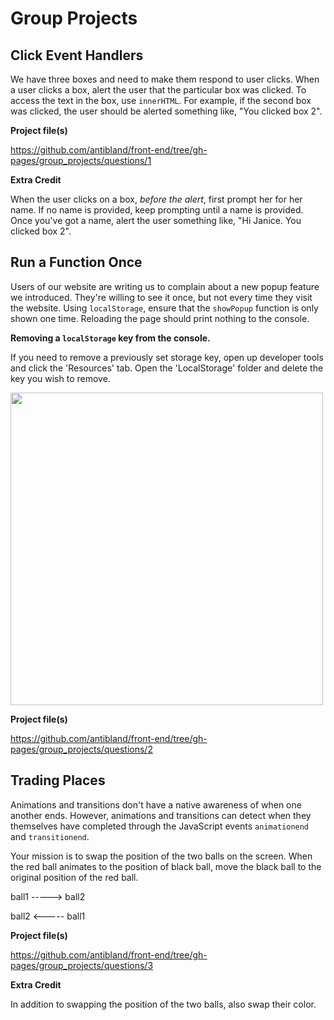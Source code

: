 # Group Projects

## Click Event Handlers

We have three boxes and need to make them respond to user clicks. When a user clicks a box, alert the user that the particular box was clicked. To access the text in the box, use `innerHTML`. For example, if the second box was clicked, the user should be alerted something like, "You clicked box 2".

**Project file(s)**

https://github.com/antibland/front-end/tree/gh-pages/group_projects/questions/1

**Extra Credit**

When the user clicks on a box, *before the alert*, first prompt her for her name. If no name is provided, keep prompting until a name is provided. Once you've got a name, alert the user something like, "Hi Janice. You clicked box 2".

## Run a Function Once

Users of our website are writing us to complain about a new popup feature we introduced. They're willing to see it once, but not every time they visit the website. Using `localStorage`, ensure that the `showPopup` function is only shown one time. Reloading the page should print nothing to the console.

**Removing a `localStorage` key from the console.**

If you need to remove a previously set storage key, open up developer tools and click the 'Resources' tab. Open the 'LocalStorage' folder and delete the key you wish to remove.

<img src='https://dl.dropboxusercontent.com/u/24799515/remove_storage.png' alt='' width='500' />

**Project file(s)**

https://github.com/antibland/front-end/tree/gh-pages/group_projects/questions/2

## Trading Places

Animations and transitions don't have a native awareness of when one another ends. However, animations and transitions can detect when they themselves have completed through the JavaScript events `animationend` and `transitionend`.

Your mission is to swap the position of the two balls on the screen. When the red ball animates to the position of black ball, move the black ball to the original position of the red ball.

ball1 -----> ball2

ball2 <----- ball1

**Project file(s)**

https://github.com/antibland/front-end/tree/gh-pages/group_projects/questions/3

**Extra Credit**

In addition to swapping the position of the two balls, also swap their color.
